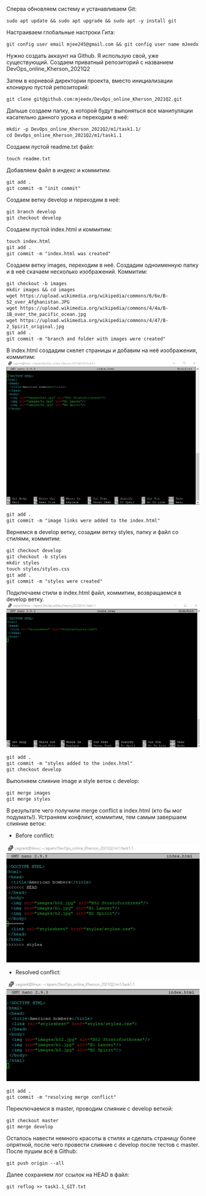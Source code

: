 Сперва обновляем систему и устанавливаем Git:
```
sudo apt update && sudo apt upgrade && sudo apt -y install git
```
Настраиваем глобальные настроки Гита:
```
git config user email mjee245@gmail.com && git config user name mJeedx
```
Нужно создать аккаунт на Github. Я использую свой, уже существующий. 
Создаем приватный репозиторий с названием DevOps_online_Kherson_2021Q2

Затем в корневой директории проекта, вместо инициализации клонирую пустой репозиторий: 
```
git clone git@github.com:mjeedx/DevOps_online_Kherson_2021Q2.git
```
Дальше создаем папку, в которой будут выпоняться все манипуляции касательно данного урока и переходим в неё:
```
mkdir -p DevOps_online_Kherson_2021Q2/m1/task1.1/
cd DevOps_online_Kherson_2021Q2/m1/task1.1
```
Создаем пустой readme.txt файл:
```
touch readme.txt
```
Добавляем файл в индекс и коммитим:
```
git add .
git commit -m "init commit"
```
Создаем ветку develop и переходим в неё:

```
git branch develop
git checkout develop
```

Создаем пустой index.html и коммитим:
```
touch index.html
git add .
git commit -m "index.html was created"
```

Создаем ветку images, переходим в неё. Создадим одноименную папку и в неё скачаем несколько изображений. Коммитим:
```
git checkout -b images
mkdir images && cd images
wget https://upload.wikimedia.org/wikipedia/commons/6/6e/B-52_over_Afghanistan.JPG
wget https://upload.wikimedia.org/wikipedia/commons/4/4a/B-1B_over_the_pacific_ocean.jpg
wget https://upload.wikimedia.org/wikipedia/commons/4/47/B-2_Spirit_original.jpg
git add .
git commit -m "branch and folder with images were created"
```
В index.html создадим скелет страницы и добавим на неё изображения, коммитим:
![1](screenshots/1.jpg)
```
git add .
git commit -m "image links were added to the index.html"
```

Вернемся в develop ветку, созадим ветку styles, папку и файл со стилями, коммитим:
```
git checkout develop
git checkout -b styles
mkdir styles 
touch styles/styles.css
git add .
git commit -m "styles were created"
```

Подключаем стили в index.html файл, коммитим, возвращаемся в develop ветку.
![2](screenshots/2.jpg)
```
git add . 
git commit -m "styles added to the index.html"
git checkout develop
```
Выполняем слияние image и style веток с develop:
```
git merge images
git merge styles
```
В результате чего получили merge conflict в index.html (кто бы мог подумать!). Устраняем конфликт, коммитим, тем самым завершаем слияние веток:
* Before conflict:

![3a](screenshots/3a.jpg)
* Resolved conflict:

![3b](screenshots/3b.jpg)
```
git add .
git commit -m "resolving merge conflict"
```
Переключаемся  в master, проводим слияние с develop веткой:
```
git checkout master
git merge develop
```
Осталось навести немного красоты в стилях и сделать страницу более опрятной, после чего провести слияние с develop после тестов с master. После пушим всё в Github:
```
git push origin --all
```
Далее сохраняем лог ссылок на HEAD в файл:
```
git reflog >> task1.1_GIT.txt
```


